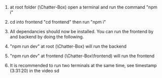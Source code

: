 1. at root folder (\Chatter-Box\) open a terminal and run the command "npm i"
2. cd into frontend "cd frontend" then run "npm i"
3. All dependancies should now be installed. You can run the frontend by and backend by doing the following.

4. "npm run dev" at root (\Chatter-Box\) will run the backend
5. "npm run dev" at frontend (\Chatter-Box\frontend) will run the frontend
6. It is recommended to run two terminals at the same time, see timestamp (3:31:20) in the video
   sd
